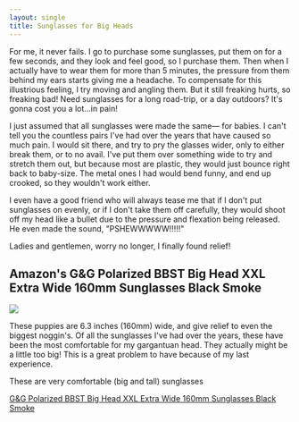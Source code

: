 ```yaml
---
layout: single
title: Sunglasses for Big Heads
---
```


For me, it never fails. I go to purchase some sunglasses, put them on for a few seconds, and they look and feel good, so I purchase them.  Then when I actually have to wear them for more than 5 minutes, the pressure from them behind my ears starts giving me a headache. To compensate for this illustrious feeling, I try moving and angling them. But it still freaking hurts, so freaking bad! Need sunglasses for a long road-trip, or a day outdoors? It's gonna cost you a lot...in pain!

I just assumed that all sunglasses were made the same— for babies. I can't tell you the countless pairs I've had over the years that have caused so much pain. I would sit there, and try to pry the glasses wider, only to either break them, or to no avail. I've put them over something wide to try and stretch them out, but because most are plastic, they would just bounce right back to baby-size. The metal ones I had would bend funny, and end up crooked, so they wouldn't work either.

I even have a good friend who will always tease me that if I don't put sunglasses on evenly, or if I don't take them off carefully, they would shoot off my head like a bullet due to the pressure and flexation being released. He even made the sound, "PSHEWWWWW!!!!!"

Ladies and gentlemen, worry no longer, I finally found relief!

## Amazon's G&G Polarized BBST Big Head XXL Extra Wide 160mm Sunglasses Black Smoke

<a target="_blank"  href="https://www.amazon.com/gp/product/B0143IVWBU/ref=as_li_tl?ie=UTF8&camp=1789&creative=9325&creativeASIN=B0143IVWBU&linkCode=as2&tag=fathead00-20&linkId=f9e0b175edcc6448f950ab26211b0e19"><img border="0" src="//ws-na.amazon-adsystem.com/widgets/q?_encoding=UTF8&MarketPlace=US&ASIN=B0143IVWBU&ServiceVersion=20070822&ID=AsinImage&WS=1&Format=_SL250_&tag=fathead00-20" ></a><img src="//ir-na.amazon-adsystem.com/e/ir?t=fathead00-20&l=am2&o=1&a=B0143IVWBU" width="1" height="1" border="0" alt="" style="border:none !important; margin:0px !important;" />

These puppies are 6.3 inches (160mm) wide, and give relief to even the biggest noggin's. Of all the sunglasses I've had over the years, these have been the most comfortable for my gargantuan head. They actually might be a little too big! This is a great problem to have because of my last experience.

These are very comfortable (big and tall) sunglasses

<a target="_blank" href="https://www.amazon.com/gp/product/B0143IVWBU/ref=as_li_tl?ie=UTF8&camp=1789&creative=9325&creativeASIN=B0143IVWBU&linkCode=as2&tag=fathead00-20&linkId=0eaeae45a9d33095234a58a030039f54">G&amp;G Polarized BBST Big Head XXL Extra Wide 160mm Sunglasses Black Smoke</a><img src="//ir-na.amazon-adsystem.com/e/ir?t=fathead00-20&l=am2&o=1&a=B0143IVWBU" width="1" height="1" border="0" alt="" style="border:none !important; margin:0px !important;" />
